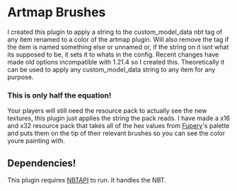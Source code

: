 # Artmap Brushes
I created this plugin to apply a string to the custom_model_data nbt tag of any item renamed to a color of the artmap plugin. Will also remove the tag if the item is named something else or unnamed or, if the string on it isnt what its supposed to be, it sets it to whats in the config. Recent changes have made old options incompatible with 1.21.4 so I created this. Theoretically it can be used to apply any custom_model_data string to any item for any purpose. 
### This is only half the equation!
Your players will still need the resource pack to actually see the new textures, this plugin just applies the string the pack reads. I have made a x16 and x32 resource pack that takes all of the hex values from [Fupery](https://lospec.com/palette-list/fupery-artmap-shades-minecraft-120)'s palette and puts them on the tip of their relevant brushes so you can see the color youre painting with. 
## Dependencies!
This plugin requires [NBTAPI](https://modrinth.com/plugin/nbtapi) to run. It handles the NBT.

